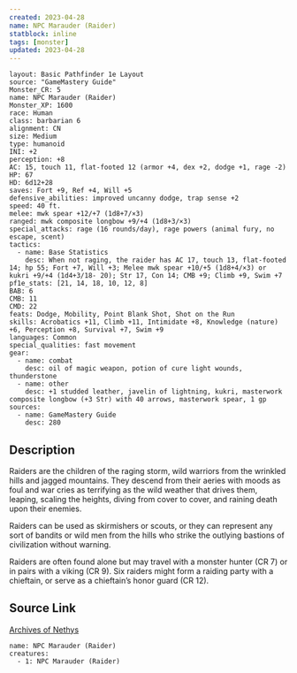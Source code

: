 ```yaml
---
created: 2023-04-28
name: NPC Marauder (Raider)
statblock: inline
tags: [monster]
updated: 2023-04-28
---
```

```statblock
layout: Basic Pathfinder 1e Layout
source: "GameMastery Guide"
Monster_CR: 5
name: NPC Marauder (Raider)
Monster_XP: 1600
race: Human
class: barbarian 6
alignment: CN
size: Medium
type: humanoid
INI: +2
perception: +8
AC: 15, touch 11, flat-footed 12 (armor +4, dex +2, dodge +1, rage -2)
HP: 67
HD: 6d12+28
saves: Fort +9, Ref +4, Will +5
defensive_abilities: improved uncanny dodge, trap sense +2
speed: 40 ft.
melee: mwk spear +12/+7 (1d8+7/×3)
ranged: mwk composite longbow +9/+4 (1d8+3/×3)
special_attacks: rage (16 rounds/day), rage powers (animal fury, no escape, scent)
tactics:
  - name: Base Statistics
    desc: When not raging, the raider has AC 17, touch 13, flat-footed 14; hp 55; Fort +7, Will +3; Melee mwk spear +10/+5 (1d8+4/×3) or kukri +9/+4 (1d4+3/18- 20); Str 17, Con 14; CMB +9; Climb +9, Swim +7
pf1e_stats: [21, 14, 18, 10, 12, 8]
BAB: 6
CMB: 11
CMD: 22
feats: Dodge, Mobility, Point Blank Shot, Shot on the Run
skills: Acrobatics +11, Climb +11, Intimidate +8, Knowledge (nature) +6, Perception +8, Survival +7, Swim +9
languages: Common
special_qualities: fast movement
gear:
  - name: combat
    desc: oil of magic weapon, potion of cure light wounds, thunderstone
  - name: other
    desc: +1 studded leather, javelin of lightning, kukri, masterwork composite longbow (+3 Str) with 40 arrows, masterwork spear, 1 gp
sources:
  - name: GameMastery Guide
    desc: 280
```
## Description
Raiders are the children of the raging storm, wild warriors from the wrinkled hills and jagged mountains. They descend from their aeries with moods as foul and war cries as terrifying as the wild weather that drives them, leaping, scaling the heights, diving from cover to cover, and raining death upon their enemies.

Raiders can be used as skirmishers or scouts, or they can represent any sort of bandits or wild men from the hills who strike the outlying bastions of civilization without warning.

Raiders are often found alone but may travel with a monster hunter (CR 7) or in pairs with a viking (CR 9). Six raiders might form a raiding party with a chieftain, or serve as a chieftain’s honor guard (CR 12).
## Source Link
[Archives of Nethys](https://aonprd.com/NPCDisplay.aspx?ItemName=Marauder%20(Raider))
```encounter-table
name: NPC Marauder (Raider)
creatures:
  - 1: NPC Marauder (Raider)
```
